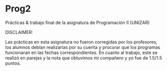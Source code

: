 # Prog2
Prácticas &amp; trabajo final de la asignatura de Programación II (UNIZAR)

DISCLAIMER:

Las prácticas en esta asignatura no fueron corregidas por los profesores, los alumnos debían realizarlas por su cuenta y procurar que 
los programas funcionaran en las fechas correspondientes. En cuanto al trabajo, este se realizó en parejas y la nota que obtuvimos mi 
compañero y yo fue de 1.5/1.5 puntos.
